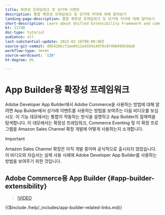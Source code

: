 ```yaml
---
title: 확장성 프레임워크 및 상거래 이벤트
description: 통합 확장성 프레임워크 및 상거래 저녁에 대해 알아보기
landing-page-description: 통합 확장성 프레임워크 및 상거래 저녁에 대해 알아보기
short-description: Learn about Unified Extensibility Framework and commerce evening
kt: 11740
doc-type: tutorial
audience: all
last-substantial-update: 2023-02-16T00:00:00Z
source-git-commit: d85426bcf3ae0412a433414d70c874964905dda0
workflow-type: tm+mt
source-wordcount: '130'
ht-degree: 0%

---
```



# App Builder용 확장성 프레임워크

Adobe Developer App Builder에서 Adobe Commerce을 사용하는 방법에 대해 알려면 App Builder에서 상거래 이벤트를 사용하는 방법을 보여주는 다음 비디오를 보십시오. 이 기능 데모에서는 통합이 작동하는 방식을 설명하고 App Builder의 잠재력을 탐색합니다. 이 데모에서는 확장성 프레임워크, Commerce Eventing 및 이 확장 프로그램을 Amazon Sales Channel 확장 개발에 어떻게 사용하는지 소개합니다.

>[!IMPORTANT]
>
>Amazon Sales Channel 확장은 아직 개발 중이며 공식적으로 출시되지 않았습니다.  이 비디오와 자습서는 실제 사용 사례에 Adobe Developer App Builder를 사용하는 방법을 보여주기 위한 것입니다.

## Adobe Commerce용 App Builder {#app-builder-extensibility}

>[!VIDEO](https://video.tv.adobe.com/v/3413328?quality=12&learn=on)

{{$include /help/_includes/app-builder-related-links.md}}
